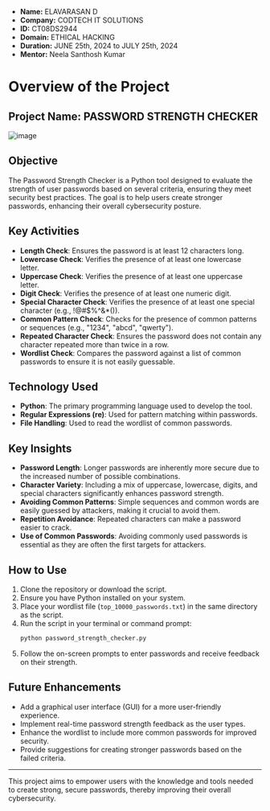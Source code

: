 - **Name:** ELAVARASAN D
- **Company:** CODTECH IT SOLUTIONS
- **ID:** CT08DS2944
- **Domain:** ETHICAL HACKING
- **Duration:** JUNE 25th, 2024 to JULY 25th, 2024
- **Mentor:** Neela Santhosh Kumar




# Overview of the Project

## Project Name: PASSWORD STRENGTH CHECKER
![image](https://github.com/user-attachments/assets/59a57bc5-8c3a-4863-b890-17704211da28)


## Objective
The Password Strength Checker is a Python tool designed to evaluate the strength of user passwords based on several criteria, ensuring they meet security best practices. The goal is to help users create stronger passwords, enhancing their overall cybersecurity posture.

## Key Activities
- **Length Check**: Ensures the password is at least 12 characters long.
- **Lowercase Check**: Verifies the presence of at least one lowercase letter.
- **Uppercase Check**: Verifies the presence of at least one uppercase letter.
- **Digit Check**: Verifies the presence of at least one numeric digit.
- **Special Character Check**: Verifies the presence of at least one special character (e.g., !@#$%^&*()).
- **Common Pattern Check**: Checks for the presence of common patterns or sequences (e.g., "1234", "abcd", "qwerty").
- **Repeated Character Check**: Ensures the password does not contain any character repeated more than twice in a row.
- **Wordlist Check**: Compares the password against a list of common passwords to ensure it is not easily guessable.

## Technology Used
- **Python**: The primary programming language used to develop the tool.
- **Regular Expressions (re)**: Used for pattern matching within passwords.
- **File Handling**: Used to read the wordlist of common passwords.

## Key Insights
- **Password Length**: Longer passwords are inherently more secure due to the increased number of possible combinations.
- **Character Variety**: Including a mix of uppercase, lowercase, digits, and special characters significantly enhances password strength.
- **Avoiding Common Patterns**: Simple sequences and common words are easily guessed by attackers, making it crucial to avoid them.
- **Repetition Avoidance**: Repeated characters can make a password easier to crack.
- **Use of Common Passwords**: Avoiding commonly used passwords is essential as they are often the first targets for attackers.

## How to Use
1. Clone the repository or download the script.
2. Ensure you have Python installed on your system.
3. Place your wordlist file (`top_10000_passwords.txt`) in the same directory as the script.
4. Run the script in your terminal or command prompt:
    ```sh
    python password_strength_checker.py
    ```
5. Follow the on-screen prompts to enter passwords and receive feedback on their strength.

## Future Enhancements
- Add a graphical user interface (GUI) for a more user-friendly experience.
- Implement real-time password strength feedback as the user types.
- Enhance the wordlist to include more common passwords for improved security.
- Provide suggestions for creating stronger passwords based on the failed criteria.

---

This project aims to empower users with the knowledge and tools needed to create strong, secure passwords, thereby improving their overall cybersecurity.
